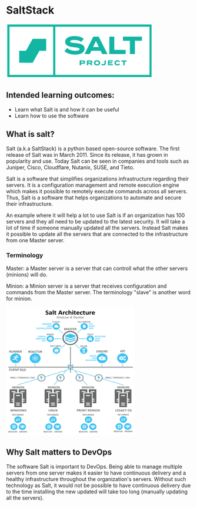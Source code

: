 # SaltStack
<img src="assets/Salt.png" width="400" height="150" />

## Intended learning outcomes:
* Learn what Salt is and how it can be useful
* Learn how to use the software

## What is salt? 

Salt (a.k.a SaltStack) is a python based open-source software. The first release of Salt was in March 2011. Since its release, it has grown in popularity and use. Today Salt can be seen in companies and tools such as Juniper, Cisco, Cloudflare, Nutanix, SUSE, and Tieto.

Salt is a software that simplifies organizations infrastructure regarding their servers.
It is a configuration management and remote execution engine which makes it possible to remotely execute commands across all servers. Thus, Salt is a software that helps organizations to automate and secure their infrastructure. 

An example where it will help a lot to use Salt is if an organization has 100 servers and they all need to be updated to the latest security. It will take a lot of time if someone manually updated all the servers. Instead Salt makes it possible to update all the servers that are connected to the infrastructure from one Master server. 


### Terminology
Master: a Master server is a server that can controll what the other servers (minions) will do. 

Minion: a Minion server is a server that receives configuration and commands from the Master server. The terminology "slave" is another word for minion. 

<img src="assets/Master-minions.png" width="350" height="350" />


## Why Salt matters to DevOps

The software Salt is important to DevOps. Being able to manage multiple servers from one server makes it easier to have continuous delivery and a healthy infrastructure throughout the organization's servers. Without such technology as Salt, it would not be possible to have continuous delivery due to the time installing the new updated will take too long (manually updating all the servers).